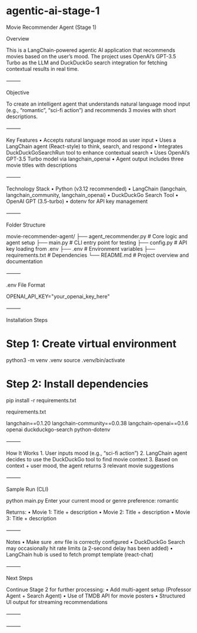 # agentic-ai-stage-1

Movie Recommender Agent (Stage 1)

Overview

This is a LangChain-powered agentic AI application that recommends movies based on the user’s mood. The project uses OpenAI’s GPT-3.5 Turbo as the LLM and DuckDuckGo search integration for fetching contextual results in real time.

⸻

Objective

To create an intelligent agent that understands natural language mood input (e.g., “romantic”, “sci-fi action”) and recommends 3 movies with short descriptions.

⸻

Key Features
	•	Accepts natural language mood as user input
	•	Uses a LangChain agent (React-style) to think, search, and respond
	•	Integrates DuckDuckGoSearchRun tool to enhance contextual search
	•	Uses OpenAI’s GPT-3.5 Turbo model via langchain_openai
	•	Agent output includes three movie titles with descriptions

⸻

Technology Stack
	•	Python (v3.12 recommended)
	•	LangChain (langchain, langchain_community, langchain_openai)
	•	DuckDuckGo Search Tool
	•	OpenAI GPT (3.5-turbo)
	•	dotenv for API key management

⸻

Folder Structure

movie-recommender-agent/
├── agent_recommender.py   # Core logic and agent setup
├── main.py                # CLI entry point for testing
├── config.py              # API key loading from .env
├── .env                   # Environment variables
├── requirements.txt       # Dependencies
└── README.md              # Project overview and documentation


⸻

.env File Format

OPENAI_API_KEY="your_openai_key_here"


⸻

Installation Steps

# Step 1: Create virtual environment
python3 -m venv .venv
source .venv/bin/activate

# Step 2: Install dependencies
pip install -r requirements.txt

requirements.txt

langchain==0.1.20
langchain-community==0.0.38
langchain-openai==0.1.6
openai
duckduckgo-search
python-dotenv


⸻

How It Works
	1.	User inputs mood (e.g., “sci-fi action”)
	2.	LangChain agent decides to use the DuckDuckGo tool to find movie context
	3.	Based on context + user mood, the agent returns 3 relevant movie suggestions

⸻

Sample Run (CLI)

python main.py
Enter your current mood or genre preference: romantic

Returns:
	•	Movie 1: Title + description
	•	Movie 2: Title + description
	•	Movie 3: Title + description

⸻

Notes
	•	Make sure .env file is correctly configured
	•	DuckDuckGo Search may occasionally hit rate limits (a 2-second delay has been added)
	•	LangChain hub is used to fetch prompt template (react-chat)

⸻

Next Steps

Continue Stage 2 for further processing:
	•	Add multi-agent setup (Professor Agent + Search Agent)
	•	Use of TMDB API for movie posters
	•	Structured UI output for streaming recommendations

⸻


⸻

